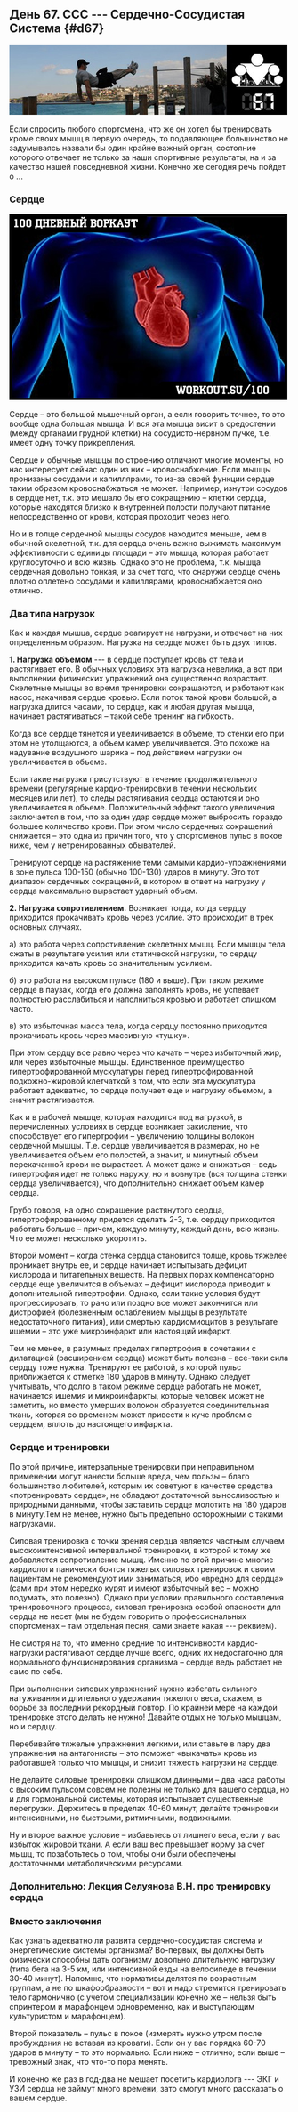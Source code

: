 ## День 67. ССС --- Сердечно-Сосудистая Система {#d67}

![](src/img/67.jpg)

Если спросить любого спортсмена, что же он хотел бы тренировать кроме своих мышц в первую очередь, то подавляющее большинство не задумываясь назвали бы один крайне важный орган, состояние которого отвечает не только за наши спортивные результаты, на и за качество нашей повседневной жизни. Конечно же сегодня речь пойдет о ... 

### Сердце

![](src/img/67-1.jpg)

Сердце – это большой мышечный орган, а если говорить точнее, то это вообще одна большая мышца. И вся эта мышца висит в средостении (между органами грудной клетки) на сосудисто-нервном пучке, т.е. имеет одну точку прикрепления. 

Сердце и обычные мышцы по строению отличают многие моменты, но нас интересует сейчас один из них – кровоснабжение. Если мышцы пронизаны сосудами и капиллярами, то из-за своей функции сердце таким образом кровоснабжаться не может. Например, изнутри сосудов в сердце нет, т.к. это мешало бы его сокращению – клетки сердца, которые находятся близко к внутренней полости получают питание непосредственно от крови, которая проходит через него. 

Но и в толще сердечной мышцы сосудов находится меньше, чем в обычной скелетной, т.к. для сердца очень важно выжимать максимум эффективности с единицы площади – это мышца, которая работает круглосуточно и всю жизнь. Однако это не проблема, т.к. мышца сердечная довольно тонкая, и за счет того, что снаружи сердце очень плотно оплетено сосудами и капиллярами, кровоснабжается оно отлично. 

### Два типа нагрузок

Как и каждая мышца, сердце реагирует на нагрузки, и отвечает на них определенным образом. Нагрузка на сердце может быть двух типов. 

**1. Нагрузка объемом** --- в сердце поступает кровь от тела и растягивает его. В обычных условиях эта нагрузка невелика, а вот при выполнении физических упражнений она существенно возрастает. Скелетные мышцы во время тренировки сокращаются, и работают как насос, накачивая сердце кровью. Если поток такой крови большой, а нагрузка длится часами, то сердце, как и любая другая мышца, начинает растягиваться – такой себе тренинг на гибкость. 

Когда все сердце тянется и увеличивается в объеме, то стенки его при этом не утолщаются, а объем камер увеличивается. Это похоже на надувание воздушного шарика – под действием нагрузки он увеличивается в объеме. 

Если такие нагрузки присутствуют в течение продолжительного времени (регулярные кардио-тренировки в течении нескольких месяцев или лет), то следы растягивания сердца остаются и оно увеличивается в объеме. Положительный эффект такого увеличения заключается в том, что за один удар сердце может выбросить гораздо большее количество крови. При этом число сердечных сокращений снижается – это одна из причин того, что у спортсменов пульс в покое ниже, чем у нетренированных обывателей. 

Тренируют сердце на растяжение теми самыми кардио-упражнениями в зоне пульса 100-150 (обычно 100-130) ударов в минуту. Это тот диапазон сердечных сокращений, в котором в ответ на нагрузку у сердца максимально вырастает ударный объем. 

**2. Нагрузка сопротивлением.** Возникает тогда, когда сердцу приходится прокачивать кровь через усилие. Это происходит в трех основных случаях. 

а) это работа через сопротивление скелетных мышц. Если мышцы тела сжаты в результате усилия или статической нагрузки, то сердцу приходится качать кровь со значительным усилием. 

б) это работа на высоком пульсе (180 и выше). При таком режиме сердце в паузах, когда его должна заполнять кровь, не успевает полностью расслабиться и наполниться кровью и работает слишком часто. 

в) это избыточная масса тела, когда сердцу постоянно приходится прокачивать кровь через массивную «тушку». 

При этом сердцу все равно через что качать – через избыточный жир, или через избыточные мышцы. Единственное преимущество гипертрофированной мускулатуры перед гипертрофированной подкожно-жировой клетчаткой в том, что если эта мускулатура работает адекватно, то сердце получает еще и нагрузку объемом, а значит растягивается. 

Как и в рабочей мышце, которая находится под нагрузкой, в перечисленных условиях в сердце возникает закисление, что способствует его гипертрофии – увеличению толщины волокон сердечной мышцы. Т.е. сердце увеличивается в размерах, но не увеличивается объем его полостей, а значит, и минутный объем перекачанной крови не вырастает. А может даже и снижаться – ведь гипертрофия идет не только наружу, но и вовнутрь (вся толщина стенки сердца увеличивается), что дополнительно снижает объем камер сердца. 

Грубо говоря, на одно сокращение растянутого сердца, гипертрофированному придется сделать 2-3, т.е. сердцу приходится работать больше – причем, каждую минуту, каждый день, всю жизнь. Что ее может несколько укоротить. 

Второй момент – когда стенка сердца становится толще, кровь тяжелее проникает внутрь ее, и сердце начинает испытывать дефицит кислорода и питательных веществ. На первых порах компенсаторно сердце еще увеличится в объемах – дефицит кислорода приводит к дополнительной гипертрофии. Однако, если такие условия будут прогрессировать, то рано или поздно все может закончится или дистрофией (болезненным ослаблением мышцы в результате недостаточного питания), или смертью кардиомиоцитов в результате ишемии – это уже микроинфаркт или настоящий инфаркт. 

Тем не менее, в разумных пределах гипертрофия в сочетании с дилатацией (расширением сердца) может быть полезна – все-таки сила сердцу тоже нужна. Тренируют ее работой, в которой пульс приближается к отметке 180 ударов в минуту. Однако следует учитывать, что долго в таком режиме сердце работать не может, начинается ишемия и микроинфаркты, которые человек может не заметить, но вместо умерших волокон образуется соединительная ткань, которая со временем может привести к куче проблем с сердцем, вплоть до настоящего инфаркта. 

### Сердце и тренировки

По этой причине, интервальные тренировки при неправильном применении могут нанести больше вреда, чем пользы – благо большинство любителей, которым их советуют в качестве средства «потренировать сердце», не обладают достаточной выносливостью и природными данными, чтобы заставить сердце молотить на 180 ударов в минуту.Тем не менее, нужно быть предельно осторожными с такими нагрузками. 

Силовая тренировка с точки зрения сердца является частным случаем высокоинтенсивной интервальной тренировки, в которой к тому же добавляется сопротивление мышц. Именно по этой причине многие кардиологи панически боятся тяжелых силовых тренировок и своим пациентам не рекомендуют ими заниматься, ибо «вредно для сердца» (сами при этом нередко курят и имеют избыточный вес – можно подумать, это полезно). Однако при условии правильного составления тренировочного процесса, силовая тренировка особой опасности для сердца не несет (мы не будем говорить о профессиональных спортсменах – там отдельная песня, сами знаете какая --- реквием). 

Не смотря на то, что именно средние по интенсивности кардио-нагрузки растягивают сердце лучше всего, одних их недостаточно для нормального функционирования организма – сердце ведь работает не само по себе. 

При выполнении силовых упражнений нужно избегать сильного натуживания и длительного удержания тяжелого веса, скажем, в борьбе за последний рекордный повтор. По крайней мере на каждой тренировке этого делать не нужно! Давайте отдых не только мышцам, но и сердцу. 

Перебивайте тяжелые упражнения легкими, или ставьте в пару два упражнения на антагонисты – это поможет «выкачать» кровь из работавшей только что мышцы, и снизит тяжесть нагрузки на сердце. 

Не делайте силовые тренировки слишком длинными – два часа работы с высоким пульсом совсем не полезны не только для вашего сердца, но и для гормональной системы, которая испытывает существенные перегрузки. Держитесь в пределах 40-60 минут, делайте тренировки интенсивными, но быстрыми, ритмичными, подвижными. 

Ну и второе важное условие – избавьтесь от лишнего веса, если у вас избыток жировой ткани. А если ваш вес превышает норму за счет мышц, то позаботьтесь о том, чтобы они были обеспечены достаточными метаболическими ресурсами. 

### Дополнительно: Лекция Селуянова В.Н. про тренировку сердца

### Вместо заключения

Как узнать адекватно ли развита сердечно-сосудистая система и энергетические системы организма? Во-первых, вы должны быть физически способны дать организму довольно длительную нагрузку (типа бега на 3-5 км, или интенсивной езды на велосипеде в течении 30-40 минут). Напомню, что нормативы делятся по возрастным группам, а не по шкафообразности – вот и надо стремится тренировать тело гармонично (с учетом специализации конечно же – нельзя быть спринтером и марафонцем одновременно, как и выступающим культуристом и марафонцем). 

Второй показатель – пульс в покое (измерять нужно утром после пробуждения не вставая из кровати). Если он у вас порядка 60-70 ударов в минуту – то это нормально. Если ниже – отлично; если выше – тревожный знак, что что-то пора менять. 

И конечно же раз в год-два не мешает посетить кардиолога --- ЭКГ и УЗИ сердца не займут много времени, зато смогут много рассказать о вашем сердце. 

